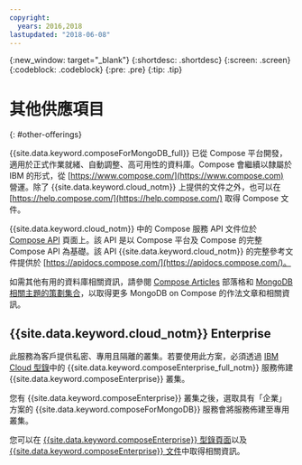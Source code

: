 ```yaml
---
copyright:
  years: 2016,2018
lastupdated: "2018-06-08"
---
```


{:new_window: target="_blank"}
{:shortdesc: .shortdesc}
{:screen: .screen}
{:codeblock: .codeblock}
{:pre: .pre}
{:tip: .tip}

# 其他供應項目
{: #other-offerings}

{{site.data.keyword.composeForMongoDB_full}} 已從 Compose 平台開發，適用於正式作業就緒、自動調整、高可用性的資料庫。Compose 會繼續以隸屬於 IBM 的形式，從 [https://www.compose.com/](https://www.compose.com) 營運。除了 {{site.data.keyword.cloud_notm}} 上提供的文件之外，也可以在 [https://help.compose.com/](https://help.compose.com/) 取得 Compose 文件。

{{site.data.keyword.cloud_notm}} 中的 Compose 服務 API 文件位於 [Compose API](https://www.compose.com/articles/the-ibm-cloud-compose-api/) 頁面上。該 API 是以 Compose 平台及 Compose 的完整 Compose API 為基礎。該 API {{site.data.keyword.cloud_notm}} 的完整參考文件提供於 [https://apidocs.compose.com/](https://apidocs.compose.com/)。

如需其他有用的資料庫相關資訊，請參閱 [Compose Articles](https://www.compose.com/articles/) 部落格和 [MongoDB 相關主題的策劃集合](https://www.compose.com/articles/curated-collection-mongodb/)，以取得更多 MongoDB on Compose 的作法文章和相關資訊。

## {{site.data.keyword.cloud_notm}} Enterprise

此服務為客戶提供私密、專用且隔離的叢集。若要使用此方案，必須透過 [IBM Cloud 型錄](https://console.{DomainName}.net/catalog/)中的 {{site.data.keyword.composeEnterprise_full_notm}} 服務佈建 {{site.data.keyword.composeEnterprise}} 叢集。

您有 {{site.data.keyword.composeEnterprise}} 叢集之後，選取具有「企業」方案的 {{site.data.keyword.composeForMongoDB}} 服務會將服務佈建至專用叢集。 

您可以在 [{{site.data.keyword.composeEnterprise}} 型錄頁面](https://console.{DomainName}/catalog/services/compose-enterprise)以及 [{{site.data.keyword.composeEnterprise}} 文件](https://console.{DomainName}/docs/services/ComposeEnterprise/index.html)中取得相關資訊。
